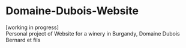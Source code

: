# Domaine-Dubois-Website

[working in progress]  
Personal project of Website for a winery in Burgandy, Domaine Dubois Bernard et fils
